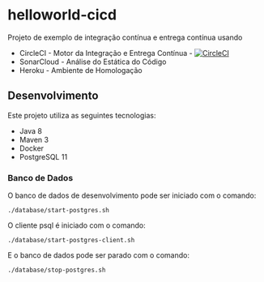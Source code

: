 # helloworld-cicd

Projeto de exemplo de integração contínua e entrega contínua usando

* CircleCI - Motor da Integração e Entrega Contínua - [![CircleCI](https://circleci.com/gh/rcvieira/helloworld-cicd.svg?style=svg)](https://circleci.com/gh/rcvieira/helloworld-cicd)
* SonarCloud - Análise do Estática do Código
* Heroku - Ambiente de Homologação

## Desenvolvimento

Este projeto utiliza as seguintes tecnologias:
* Java 8
* Maven 3
* Docker
* PostgreSQL 11

### Banco de Dados

O banco de dados de desenvolvimento pode ser iniciado com o comando:

```
./database/start-postgres.sh
```

O cliente psql é iniciado com o comando:

```
./database/start-postgres-client.sh
```

E o banco de dados pode ser parado com o comando:

```
./database/stop-postgres.sh
```
